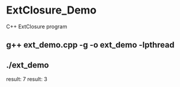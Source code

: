 # ExtClosure_Demo
C++ ExtClosure program


## g++ ext_demo.cpp -g -o ext_demo -lpthread
## ./ext_demo
result: 7
result: 3

